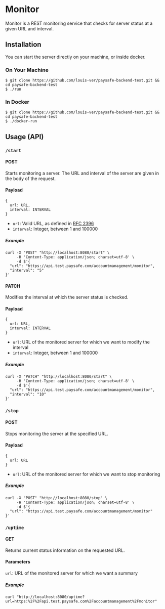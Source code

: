 # Monitor

Monitor is a REST monitoring service that checks for server status at a given URL and interval.

## Installation

You can start the server directly on your machine, or inside docker.

### On Your Machine

```
$ git clone https://github.com/louis-ver/paysafe-backend-test.git && cd paysafe-backend-test
$ ./run
```

### In Docker

```
$ git clone https://github.com/louis-ver/paysafe-backend-test.git && cd paysafe-backend-test
$ ./docker-run
```
## Usage (API)

### `/start`

#### POST
Starts monitoring a server. The URL and interval of the server are given in the body of the request.


#### Payload
```
{
  url: URL,
  interval: INTERVAL
}
```
- `url`: Valid URL, as defined in [RFC 2396](https://www.ietf.org/rfc/rfc2396.txt)
- `interval`: Integer, between 1 and 100000

##### Example
```
curl -X "POST" "http://localhost:8080/start" \
     -H 'Content-Type: application/json; charset=utf-8' \
     -d $'{
  "url": "https://api.test.paysafe.com/accountmanagement/monitor",
  "interval": "5"
}'
```

#### PATCH

Modifies the interval at which the server status is checked.

#### Payload

```
{
  url: URL,
  interval: INTERVAL
}
```
- `url`: URL of the monitored server for which we want to modify the interval
- `interval`: Integer, between 1 and 100000

##### Example
```
curl -X "PATCH" "http://localhost:8080/start" \
     -H 'Content-Type: application/json; charset=utf-8' \
     -d $'{
  "url": "https://api.test.paysafe.com/accountmanagement/monitor",
  "interval": "10"
}'
```

### `/stop`

#### POST

Stops monitoring the server at the specified URL.

#### Payload
```
{
  url: URL
}
```
- `url`: URL of the monitored server for which we want to stop monitoring

##### Example
```
curl -X "POST" "http://localhost:8080/stop" \
     -H 'Content-Type: application/json; charset=utf-8' \
     -d $'{
  "url": "https://api.test.paysafe.com/accountmanagement/monitor"
}'
```

### `/uptime`

#### GET

Returns current status information on the requested URL.

#### Parameters

`url`: URL of the monitored server for which we want a summary

##### Example
```
curl "http://localhost:8080/uptime?url=https:%2F%2Fapi.test.paysafe.com%2Faccountmanagement%2Fmonitor"
```